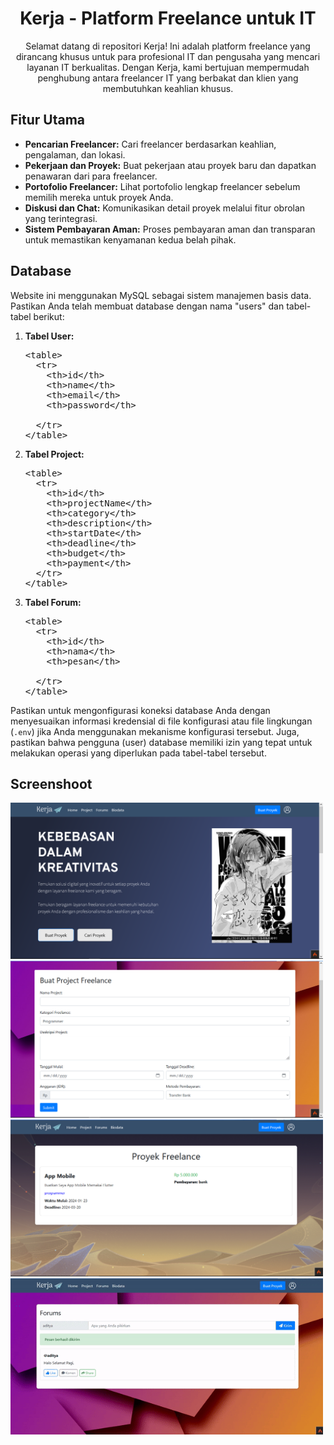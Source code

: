 
<h1 align="center">Kerja - Platform Freelance untuk IT</h1>

<p align="center">Selamat datang di repositori Kerja! Ini adalah platform freelance yang dirancang khusus untuk para profesional IT dan pengusaha yang mencari layanan IT berkualitas. Dengan Kerja, kami bertujuan mempermudah penghubung antara freelancer IT yang berbakat dan klien yang membutuhkan keahlian khusus.</p>

## Fitur Utama

- <strong>Pencarian Freelancer:</strong> Cari freelancer berdasarkan keahlian, pengalaman, dan lokasi.
- <strong>Pekerjaan dan Proyek:</strong> Buat pekerjaan atau proyek baru dan dapatkan penawaran dari para freelancer.
- <strong>Portofolio Freelancer:</strong> Lihat portofolio lengkap freelancer sebelum memilih mereka untuk proyek Anda.
- <strong>Diskusi dan Chat:</strong> Komunikasikan detail proyek melalui fitur obrolan yang terintegrasi.
- <strong>Sistem Pembayaran Aman:</strong> Proses pembayaran aman dan transparan untuk memastikan kenyamanan kedua belah pihak.

## Database

Website ini menggunakan MySQL sebagai sistem manajemen basis data. Pastikan Anda telah membuat database dengan nama "users" dan tabel-tabel berikut:

1. <strong>Tabel User:</strong>
   <pre>
   &lt;table&gt;
     &lt;tr&gt;
       &lt;th&gt;id&lt;/th&gt;
       &lt;th&gt;name&lt;/th&gt;
       &lt;th&gt;email&lt;/th&gt;
       &lt;th&gt;password&lt;/th&gt;
       <!-- tambahkan kolom lain sesuai kebutuhan -->
     &lt;/tr&gt;
   &lt;/table&gt;
   </pre>

2. <strong>Tabel Project:</strong>
   <pre>
   &lt;table&gt;
     &lt;tr&gt;
       &lt;th&gt;id&lt;/th&gt;
       &lt;th&gt;projectName&lt;/th&gt;
       &lt;th&gt;category&lt;/th&gt;
       &lt;th&gt;description&lt;/th&gt;
       &lt;th&gt;startDate&lt;/th&gt;
       &lt;th&gt;deadline&lt;/th&gt;
       &lt;th&gt;budget&lt;/th&gt;
       &lt;th&gt;payment&lt;/th&gt;
     &lt;/tr&gt;
   &lt;/table&gt;
   </pre>

3. <strong>Tabel Forum:</strong>
   <pre>
   &lt;table&gt;
     &lt;tr&gt;
       &lt;th&gt;id&lt;/th&gt;
       &lt;th&gt;nama&lt;/th&gt;
       &lt;th&gt;pesan&lt;/th&gt;
       <!-- tambahkan kolom lain sesuai kebutuhan -->
     &lt;/tr&gt;
   &lt;/table&gt;
   </pre>

Pastikan untuk mengonfigurasi koneksi database Anda dengan menyesuaikan informasi kredensial di file konfigurasi atau file lingkungan (`.env`) jika Anda menggunakan mekanisme konfigurasi tersebut. Juga, pastikan bahwa pengguna (user) database memiliki izin yang tepat untuk melakukan operasi yang diperlukan pada tabel-tabel tersebut.

## Screenshoot
<img src="Screenshoot/Beranda.png" alt="Screenshoot Aplikasi CI4" width="500" />
<img src="Screenshoot/Buat.png" alt="Screenshoot Aplikasi CI4" width="500" />
<img src="Screenshoot/proyek.png" alt="Screenshoot Aplikasi CI4" width="500" />
<img src="Screenshoot/gif1.gif" alt="Screenshoot Aplikasi CI4" width="500" />
